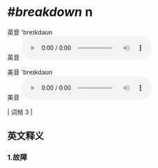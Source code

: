 # ***\#breakdown*** n
英音 'breɪkdaʊn  
英音
<audio src="./media/breakdown1.aac" controls="controls"></audio>

美音 'breɪkdaʊn  
美音
<audio src="./media/breakdown2.aac" controls="controls"></audio>



| 词频 3 |  

英文释义
---
### 1.**故障**  


